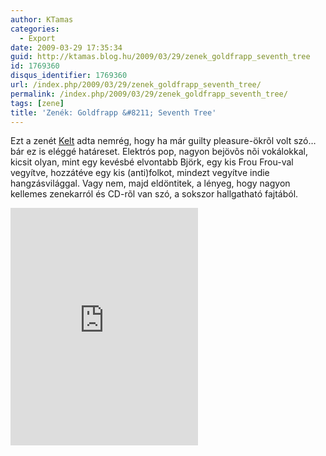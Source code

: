 ```yaml
---
author: KTamas
categories:
  - Export
date: 2009-03-29 17:35:34
guid: http://ktamas.blog.hu/2009/03/29/zenek_goldfrapp_seventh_tree
id: 1769360
disqus_identifier: 1769360
url: /index.php/2009/03/29/zenek_goldfrapp_seventh_tree/
permalink: /index.php/2009/03/29/zenek_goldfrapp_seventh_tree/
tags: [zene]
title: 'Zenék: Goldfrapp &#8211; Seventh Tree'
---
```


Ezt a zenét [Kelt](http://worldshots.hu/) adta nemrég, hogy ha már guilty pleasure-ökrõl volt szó&#8230; bár ez is eléggé határeset. Elektrós pop, nagyon bejövõs nõi vokálokkal, kicsit olyan, mint egy kevésbé elvontabb Björk, egy kis Frou Frou-val vegyítve, hozzátéve egy kis (anti)folkot, mindezt vegyítve indie hangzásvilággal. Vagy nem, majd eldöntitek, a lényeg, hogy nagyon kellemes zenekarról és CD-rõl van szó, a sokszor hallgatható fajtából.

<iframe src="https://open.spotify.com/embed/album/4YGQn2C71NbOEgSQM9fxRt" width="300" height="380" frameborder="0" allowtransparency="true" allow="encrypted-media"></iframe>
